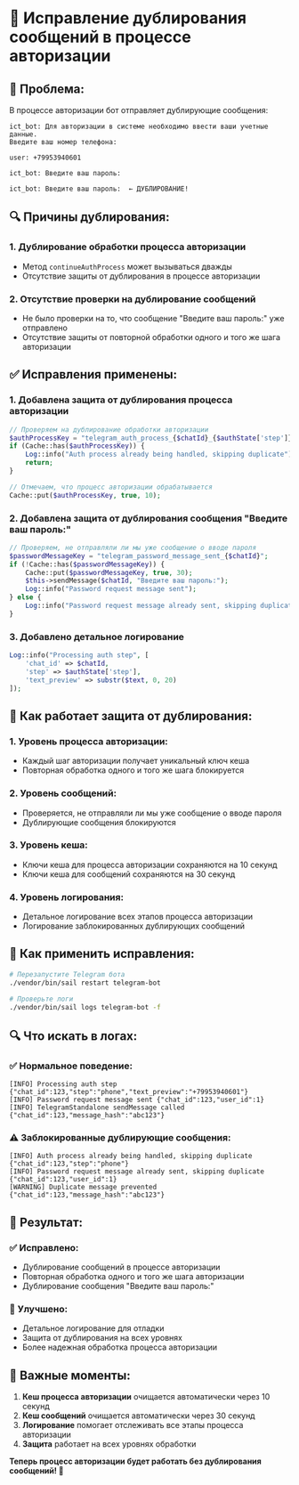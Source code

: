 # 🔧 Исправление дублирования сообщений в процессе авторизации

## 🐛 **Проблема:**
В процессе авторизации бот отправляет дублирующие сообщения:

```
ict_bot: Для авторизации в системе необходимо ввести ваши учетные данные.
Введите ваш номер телефона:

user: +79953940601

ict_bot: Введите ваш пароль:

ict_bot: Введите ваш пароль:  ← ДУБЛИРОВАНИЕ!
```

## 🔍 **Причины дублирования:**

### 1. **Дублирование обработки процесса авторизации**
- Метод `continueAuthProcess` может вызываться дважды
- Отсутствие защиты от дублирования в процессе авторизации

### 2. **Отсутствие проверки на дублирование сообщений**
- Не было проверки на то, что сообщение "Введите ваш пароль:" уже отправлено
- Отсутствие защиты от повторной обработки одного и того же шага авторизации

## ✅ **Исправления применены:**

### 1. **Добавлена защита от дублирования процесса авторизации**
```php
// Проверяем на дублирование обработки авторизации
$authProcessKey = "telegram_auth_process_{$chatId}_{$authState['step']}";
if (Cache::has($authProcessKey)) {
    Log::info("Auth process already being handled, skipping duplicate");
    return;
}

// Отмечаем, что процесс авторизации обрабатывается
Cache::put($authProcessKey, true, 10);
```

### 2. **Добавлена защита от дублирования сообщения "Введите ваш пароль:"**
```php
// Проверяем, не отправляли ли мы уже сообщение о вводе пароля
$passwordMessageKey = "telegram_password_message_sent_{$chatId}";
if (!Cache::has($passwordMessageKey)) {
    Cache::put($passwordMessageKey, true, 30);
    $this->sendMessage($chatId, "Введите ваш пароль:");
    Log::info("Password request message sent");
} else {
    Log::info("Password request message already sent, skipping duplicate");
}
```

### 3. **Добавлено детальное логирование**
```php
Log::info("Processing auth step", [
    'chat_id' => $chatId,
    'step' => $authState['step'],
    'text_preview' => substr($text, 0, 20)
]);
```

## 🎯 **Как работает защита от дублирования:**

### 1. **Уровень процесса авторизации:**
- Каждый шаг авторизации получает уникальный ключ кеша
- Повторная обработка одного и того же шага блокируется

### 2. **Уровень сообщений:**
- Проверяется, не отправляли ли мы уже сообщение о вводе пароля
- Дублирующие сообщения блокируются

### 3. **Уровень кеша:**
- Ключи кеша для процесса авторизации сохраняются на 10 секунд
- Ключи кеша для сообщений сохраняются на 30 секунд

### 4. **Уровень логирования:**
- Детальное логирование всех этапов процесса авторизации
- Логирование заблокированных дублирующих сообщений

## 🚀 **Как применить исправления:**

```bash
# Перезапустите Telegram бота
./vendor/bin/sail restart telegram-bot

# Проверьте логи
./vendor/bin/sail logs telegram-bot -f
```

## 🔍 **Что искать в логах:**

### ✅ **Нормальное поведение:**
```
[INFO] Processing auth step {"chat_id":123,"step":"phone","text_preview":"+79953940601"}
[INFO] Password request message sent {"chat_id":123,"user_id":1}
[INFO] TelegramStandalone sendMessage called {"chat_id":123,"message_hash":"abc123"}
```

### ⚠️ **Заблокированные дублирующие сообщения:**
```
[INFO] Auth process already being handled, skipping duplicate {"chat_id":123,"step":"phone"}
[INFO] Password request message already sent, skipping duplicate {"chat_id":123,"user_id":1}
[WARNING] Duplicate message prevented {"chat_id":123,"message_hash":"abc123"}
```

## 🎯 **Результат:**

### ✅ **Исправлено:**
- Дублирование сообщений в процессе авторизации
- Повторная обработка одного и того же шага авторизации
- Дублирование сообщения "Введите ваш пароль:"

### 🔧 **Улучшено:**
- Детальное логирование для отладки
- Защита от дублирования на всех уровнях
- Более надежная обработка процесса авторизации

## 🚨 **Важные моменты:**

1. **Кеш процесса авторизации** очищается автоматически через 10 секунд
2. **Кеш сообщений** очищается автоматически через 30 секунд
3. **Логирование** помогает отслеживать все этапы процесса авторизации
4. **Защита** работает на всех уровнях обработки

**Теперь процесс авторизации будет работать без дублирования сообщений! 🎉**
